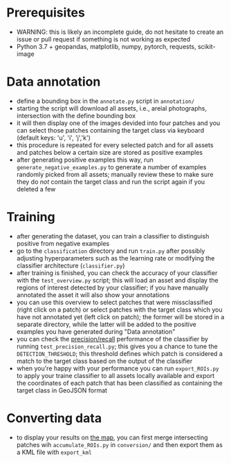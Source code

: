 # Prerequisites
- WARNING: this is likely an incomplete guide, do not hesitate to create an issue or pull request if something is not working as expected
- Python 3.7 + geopandas, matplotlib, numpy, pytorch, requests, scikit-image

# Data annotation
- define a bounding box in the `annotate.py` script in `annotation/`
- starting the script will download all assets, i.e., areial photographs, intersection with the define bounding box
- it will then display one of the images devided into four patches and you can select those patches containing the target class via keyboard (default keys: 'u', 'i', 'j','k')
- this procedure is repeated for every selected patch and for all assets and patches below a certain size are stored as positive examples
- after generating positive examples this way, run `generate_negative_examples.py` to generate a number of examples randomly picked from all assets; manually review these to make sure they do *not* contain the target class and run the script again if you deleted a few

# Training
- after generating the dataset, you can train a classifier to distinguish positive from negative examples
- go to the `classification` directory and run `train.py` after possibly adjusting hyperparameters such as the learning rate or modifying the classifier architecture (`classifier.py`)
- after training is finished, you can check the accuracy of your classifier with the `test_overview.py` script; this will load an asset and display the regions of interest detected by your classifier; if you have manually annotated the asset it will also show your annotations
- you can use this overview to select patches that were missclassified (right click on a patch) or select patches with the target class which you have not annotated yet (left click on patch); the former will be stored in a separate directory, while the latter will be added to the positive examples you have generated during "Data annotation"
- you can check the [precision/recall](https://en.wikipedia.org/wiki/Precision_and_recall) performance of the classifier by running `test_precision_recall.py`; this gives you a chance to tune the `DETECTION_THRESHOLD`; this threshold defines which patch is considered a match to the target class based on the output of the classifier
- when you're happy with your performance you can run `export_ROIs.py` to apply your traine classifier to all assets locally available and export the coordinates of each patch that has been classified as containing the target class in GeoJSON format

# Converting data
- to display your results on [the map](map.geo.admin.ch/), you can first merge intersecting patches wih `accumulate_ROIs.py` in `conversion/` and then export them as a KML file with `export_kml`
